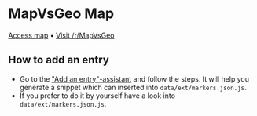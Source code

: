 # MapVsGeo Map
[Access map](https://nw520.github.io/MapVsGeo-Map/) &bull; [Visit /r/MapVsGeo](https://reddit.com/r/MapVsGeo/)

## How to add an entry
* Go to the ["Add an entry"-assistant](https://nw520.github.io/MapVsGeo-Map/assistant/) and follow the steps. It will help you generate a snippet which can inserted into `data/ext/markers.json.js`.
* If you prefer to do it by yourself have a look into `data/ext/markers.json.js`.
